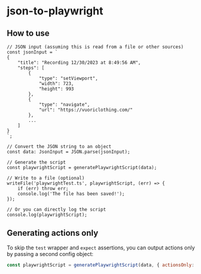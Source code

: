# json-to-playwright

## How to use

```
// JSON input (assuming this is read from a file or other sources)
const jsonInput = `
{
    "title": "Recording 12/30/2023 at 8:49:56 AM",
    "steps": [
        {
            "type": "setViewport",
            "width": 723,
            "height": 993
        },
        {
            "type": "navigate",
            "url": "https://vuoriclothing.com/"
        },
        ...
    ]
}
`;

// Convert the JSON string to an object
const data: JsonInput = JSON.parse(jsonInput);

// Generate the script
const playwrightScript = generatePlaywrightScript(data);

// Write to a file (optional)
writeFile('playwrightTest.ts', playwrightScript, (err) => {
    if (err) throw err;
    console.log('The file has been saved!');
});

// Or you can directly log the script
console.log(playwrightScript);
```

## Generating actions only

To skip the `test` wrapper and `expect` assertions, you can output actions only by passing a second config object:

```js
const playwrightScript = generatePlaywrightScript(data, { actionsOnly: true });
```